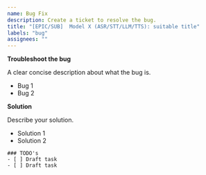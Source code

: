 ```yaml
---
name: Bug Fix
description: Create a ticket to resolve the bug.
title: "[EPIC/SUB]  Model X (ASR/STT/LLM/TTS): suitable title"
labels: "bug"
assignees: ""
---
```


**Troubleshoot the bug**

A clear concise description about what the bug is.

- Bug 1
- Bug 2

**Solution**

Describe your solution.

- Solution 1
- Solution 2

```[tasklist]
### TODO's
- [ ] Draft task
- [ ] Draft task
```
